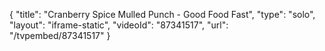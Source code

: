 {
    "title": "Cranberry Spice Mulled Punch - Good Food Fast",
    "type": "solo",
    "layout": "iframe-static",
    "videoId": "87341517",
    "url": "\/tvpembed\/87341517"
}